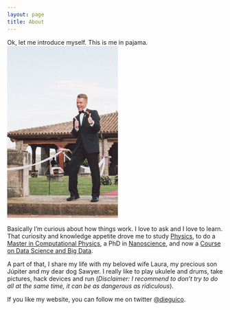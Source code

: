 ```yaml
---
layout: page
title: About
---
```


Ok, let me introduce myself. This is me in pajama. 
![Suit up!](/assets/me.jpg)

Basically I’m curious about how things work. I love to ask and I love to learn. That curiosity and knowledge appetite drove me to study [Physics](http://www.ub.edu/fisica/en/), to do a [Master in Computational Physics](https://dfen.upc.edu/masters-i-doctorat/masters/fca), a PhD in [Nanoscience](http://www.ub.edu/in2ub/doctorat_nanociencia/index.php?option=com_content&view=article&id=27:home-cat-2&catid=9:english&lang=en&Itemid=102), and now a [Course on Data Science and Big Data](http://www.ub.edu/datascience/). 

A part of that, I share my life with my beloved wife Laura, my precious son Júpiter and my dear dog Sawyer. I really like to play ukulele and drums, take pictures, hack devices and run (*Disclaimer: I recommend to don’t try to do all at the same time, it can be as dangerous as ridiculous*).  

If you like my website, you can follow me on twitter [@dieguico](https://twitter.com/dieguico).
